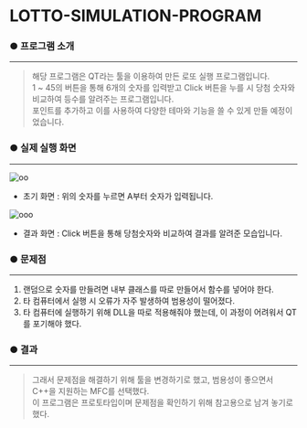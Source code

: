 # LOTTO-SIMULATION-PROGRAM


### ● 프로그램 소개
---
  >해당 프로그램은 QT라는 툴을 이용하여 만든 로또 실행 프로그램입니다.  
  1 ~ 45의 버튼을 통해 6개의 숫자를 입력받고 Click 버튼을 누를 시 당첨 숫자와 비교하여 등수를 알려주는 프로그램입니다.  
  포인트를 추가하고 이를 사용하여 다양한 테마와 기능을 쓸 수 있게 만들 예정이었습니다.  
   
### ● 실제 실행 화면
 ---
 ![oo](https://user-images.githubusercontent.com/101317590/171852025-1ee82e35-da3e-4698-b2f2-89eddba0623d.png)
 
- 초기 화면 : 위의 숫자를 누르면 A부터 숫자가 입력됩니다.

![ooo](https://user-images.githubusercontent.com/101317590/171852137-ae2cdd5e-d562-428e-95fc-31c461b7e2f2.png)

- 결과 화면 : Click 버튼을 통해 당첨숫자와 비교하여 결과를 알려준 모습입니다.  
   
### ● 문제점
 ---
 1. 랜덤으로 숫자를 만들려면 내부 클래스를 따로 만들어서 함수를 넣어야 한다.
 2. 타 컴퓨터에서 실행 시 오류가 자주 발생하여 범용성이 떨어졌다.
 3. 타 컴퓨터에 실행하기 위해 DLL을 따로 적용해줘야 했는데, 이 과정이 어려워서 QT를 포기해야 했다.
  
### ● 결과
---
 > 그래서 문제점을 해결하기 위해 툴을 변경하기로 했고, 범용성이 좋으면서 C++을 지원하는 MFC를 선택했다.  
  이 프로그램은 프로토타입이며 문제점을 확인하기 위해 참고용으로 남겨 놓기로 했다.
 
